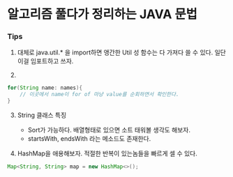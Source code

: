 # 알고리즘 풀다가 정리하는 JAVA 문법

### Tips

1. 대체로 java.util.* 을 import하면 앵간한 Util 성 함수는 다 가져다 쓸 수 있다. 일단 이걸 임포트하고 쓰자.

2.
```java
for(String name: names){
    // 이곳에서 name이 for of 마냥 value를 순회하면서 확인한다.
}
```

3. String 클래스 특징
    - Sort가 가능하다. 배열형태로 있으면 소트 태워볼 생각도 해보자.
    - startsWith, endsWith 라는 메소드도 존재한다.

4. HashMap을 애용해보자. 적절한 반복이 있는놈들을 빠르게 셀 수 있다.
```java
Map<String, String> map = new HashMap<>();
```
